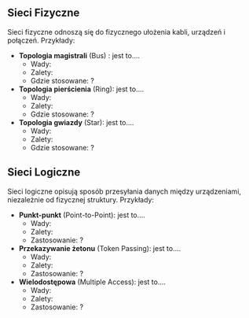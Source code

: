 
## Sieci Fizyczne
Sieci fizyczne odnoszą się do fizycznego ułożenia kabli, urządzeń i połączeń. Przykłady:
- **Topologia magistrali** (Bus) : jest to....
  - Wady:
  - Zalety:
  - Gdzie stosowane: ?
- **Topologia pierścienia** (Ring): jest to....
  - Wady:
  - Zalety:
  - Gdzie stosowane: ?
- **Topologia gwiazdy** (Star): jest to....
  - Wady:
  - Zalety:
  - Gdzie stosowane: ?



## Sieci Logiczne
Sieci logiczne opisują sposób przesyłania danych między urządzeniami, niezależnie od fizycznej struktury. Przykłady:
- **Punkt-punkt** (Point-to-Point): jest to....
  - Wady:
  - Zalety:
  - Zastosowanie: ?
- **Przekazywanie żetonu** (Token Passing): jest to....
  - Wady:
  - Zalety:
  - Zastosowanie: ?
- **Wielodostępowa** (Multiple Access): jest to....
  - Wady:
  - Zalety:
  - Zastosowanie: ?



